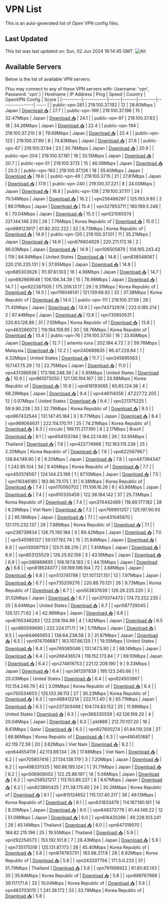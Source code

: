 # VPN List

This is an auto-generated list of Open VPN config files.

## Last Updated

This list was last updated on: Sun, 02 Jun 2024 19:14:45 GMT.
![Alt](https://repobeats.axiom.co/api/embed/186b98318ef1479477931607c1ad7d823f12451f.svg "Repobeats analytics image")

## Available Servers

Below is the list of available VPN servers:

(You may connect to any of these VPN servers with: Username: 'vpn', Password: 'vpn'.)
| Hostname | IP Address | Ping | Speed | Country | OpenVPN Config | Score |
|----------|------------|------|-------|---------|----------------| ----- |
| public-vpn-261 | 219.100.37.192 | 12 | 28.60Mbps | Japan | [Download 📥](./configs/server_0_JP.ovpn) | 27.7 |
| public-vpn-199 | 219.100.37.196 | 15 | 32.47Mbps | Japan | [Download 📥](./configs/server_1_JP.ovpn) | 24.1 |
| public-vpn-97 | 219.100.37.83 | 18 | 34.26Mbps | Japan | [Download 📥](./configs/server_2_JP.ovpn) | 22.4 |
| public-vpn-194 | 219.100.37.210 | 9 | 79.69Mbps | Japan | [Download 📥](./configs/server_3_JP.ovpn) | 22.4 |
| public-vpn-123 | 219.100.37.89 | 8 | 74.83Mbps | Japan | [Download 📥](./configs/server_4_JP.ovpn) | 21.6 |
| public-vpn-67 | 219.100.37.84 | 23 | 30.78Mbps | Japan | [Download 📥](./configs/server_5_JP.ovpn) | 20.9 |
| public-vpn-204 | 219.100.37.181 | 18 | 33.15Mbps | Japan | [Download 📥](./configs/server_6_JP.ovpn) | 20.7 |
| public-vpn-51 | 219.100.37.13 | 15 | 46.09Mbps | Japan | [Download 📥](./configs/server_7_JP.ovpn) | 20.3 |
| public-vpn-163 | 219.100.37.126 | 18 | 55.60Mbps | Japan | [Download 📥](./configs/server_8_JP.ovpn) | 19.6 |
| public-vpn-49 | 219.100.37.15 | 21 | 27.81Mbps | Japan | [Download 📥](./configs/server_9_JP.ovpn) | 17.8 |
| public-vpn-240 | 219.100.37.221 | 8 | 24.00Mbps | Japan | [Download 📥](./configs/server_10_JP.ovpn) | 16.8 |
| public-vpn-138 | 219.100.37.117 | 24 | 70.54Mbps | Japan | [Download 📥](./configs/server_11_JP.ovpn) | 16.2 |
| vpn256486297 | 125.193.9.85 | 2 | 86.01Mbps | Japan | [Download 📥](./configs/server_12_JP.ovpn) | 15.4 |
| vpn327953711 | 180.199.5.248 | 6 | 70.04Mbps | Japan | [Download 📥](./configs/server_13_JP.ovpn) | 15.3 |
| vpn521065574 | 221.144.146.230 | 28 | 7.76Mbps | Korea Republic of | [Download 📥](./configs/server_14_KR.ovpn) | 15.0 |
| vpn989123917 | 61.80.202.222 | 32 | 6.73Mbps | Korea Republic of | [Download 📥](./configs/server_15_KR.ovpn) | 14.9 |
| public-vpn-120 | 219.100.37.101 | 11 | 35.21Mbps | Japan | [Download 📥](./configs/server_16_JP.ovpn) | 14.9 |
| vpn676604929 | 220.211.172.18 | 2 | 86.03Mbps | Japan | [Download 📥](./configs/server_17_JP.ovpn) | 14.9 |
| vpn106505879 | 108.165.243.42 | 119 | 84.94Mbps | United States | [Download 📥](./configs/server_18_US.ovpn) | 14.8 |
| vpn836548067 | 220.210.235.131 | 9 | 37.95Mbps | Japan | [Download 📥](./configs/server_19_JP.ovpn) | 14.8 |
| vpn685303626 | 111.97.61.103 | 16 | 4.98Mbps | Japan | [Download 📥](./configs/server_20_JP.ovpn) | 14.7 |
| vpn682669648 | 106.156.34.39 | 15 | 78.98Mbps | Japan | [Download 📥](./configs/server_21_JP.ovpn) | 14.7 |
| vpn922387505 | 175.209.13.17 | 29 | 9.31Mbps | Korea Republic of | [Download 📥](./configs/server_22_KR.ovpn) | 14.5 |
| vpn116046141 | 121.139.68.92 | 32 | 37.38Mbps | Korea Republic of | [Download 📥](./configs/server_23_KR.ovpn) | 14.0 |
| public-vpn-111 | 219.100.37.59 | 28 | 71.45Mbps | Japan | [Download 📥](./configs/server_24_JP.ovpn) | 13.9 |
| vpn743732974 | 222.0.185.214 | 2 | 87.44Mbps | Japan | [Download 📥](./configs/server_25_JP.ovpn) | 13.8 |
| vpn730650531 | 220.83.128.89 | 31 | 7.55Mbps | Korea Republic of | [Download 📥](./configs/server_26_KR.ovpn) | 13.8 |
| vpn463286072 | 119.194.159.95 | 30 | 38.76Mbps | Korea Republic of | [Download 📥](./configs/server_27_KR.ovpn) | 13.4 |
| public-vpn-76 | 219.100.37.50 | 16 | 33.85Mbps | Japan | [Download 📥](./configs/server_28_JP.ovpn) | 12.7 |
| artemis-luna | 202.184.4.72 | 3 | 59.76Mbps | Malaysia | [Download 📥](./configs/server_29_MY.ovpn) | 12.2 |
| vpn240689835 | 96.47.229.84 | 1 | 4.32Mbps | United States | [Download 📥](./configs/server_30_US.ovpn) | 11.7 |
| vpn345695563 | 157.147.75.29 | 13 | 22.75Mbps | Japan | [Download 📥](./configs/server_31_JP.ovpn) | 11.0 |
| vpn431396938 | 173.198.248.39 | 4 | 5.95Mbps | United States | [Download 📥](./configs/server_32_US.ovpn) | 10.9 |
| vpn861073050 | 121.135.194.167 | 30 | 33.98Mbps | Korea Republic of | [Download 📥](./configs/server_33_KR.ovpn) | 10.9 |
| vpn616193065 | 60.65.124.36 | 4 | 68.29Mbps | Japan | [Download 📥](./configs/server_34_JP.ovpn) | 9.4 |
| vpn446114056 | 47.227.72.205 | 12 | 0.07Mbps | United States | [Download 📥](./configs/server_35_US.ovpn) | 9.4 |
| vpn221375225 | 59.9.90.238 | 33 | 32.79Mbps | Korea Republic of | [Download 📥](./configs/server_36_KR.ovpn) | 9.3 |
| vpn967432544 | 131.147.45.184 | 3 | 9.77Mbps | Japan | [Download 📥](./configs/server_37_JP.ovpn) | 8.4 |
| vpn969064631 | 222.114.170.111 | 25 | 74.21Mbps | Korea Republic of | [Download 📥](./configs/server_38_KR.ovpn) | 8.3 |
| circulo | 189.111.217.190 | 8 | 2.17Mbps | Brazil | [Download 📥](./configs/server_39_BR.ovpn) | 8.1 |
| vpn654153746 | 184.22.14.65 | 26 | 33.95Mbps | Thailand | [Download 📥](./configs/server_40_TH.ovpn) | 7.8 |
| vpn422774968 | 112.163.115.238 | 25 | 2.20Mbps | Korea Republic of | [Download 📥](./configs/server_41_KR.ovpn) | 7.8 |
| vpn622567967 | 138.64.149.90 | 6 | 9.20Mbps | Japan | [Download 📥](./configs/server_42_JP.ovpn) | 7.8 |
| vpn447394347 | 1.242.65.104 | 34 | 9.40Mbps | Korea Republic of | [Download 📥](./configs/server_43_KR.ovpn) | 7.7 |
| vpn450574567 | 124.144.23.199 | 1 | 87.10Mbps | Japan | [Download 📥](./configs/server_44_JP.ovpn) | 7.5 |
| vpn116346180 | 183.96.70.175 | 31 | 6.38Mbps | Korea Republic of | [Download 📥](./configs/server_45_KR.ovpn) | 7.4 |
| vpn170060702 | 111.106.16.26 | 6 | 43.86Mbps | Japan | [Download 📥](./configs/server_46_JP.ovpn) | 7.4 |
| vpn910330456 | 122.38.184.142 | 37 | 25.73Mbps | Korea Republic of | [Download 📥](./configs/server_47_KR.ovpn) | 7.4 |
| vpn374442489 | 118.69.177.182 | 28 | 6.29Mbps | Viet Nam | [Download 📥](./configs/server_48_VN.ovpn) | 7.2 |
| vpn769901257 | 125.197.90.93 | 2 | 85.16Mbps | Japan | [Download 📥](./configs/server_49_JP.ovpn) | 7.1 |
| vpn431045870 | 121.170.232.137 | 29 | 7.88Mbps | Korea Republic of | [Download 📥](./configs/server_50_KR.ovpn) | 7.1 |
| vpn236738834 | 126.75.190.184 | 3 | 89.42Mbps | Japan | [Download 📥](./configs/server_51_JP.ovpn) | 7.0 |
| vpn545585127 | 59.137.192.74 | 15 | 31.84Mbps | Japan | [Download 📥](./configs/server_52_JP.ovpn) | 6.9 |
| vpn130097153 | 125.11.98.219 | 21 | 7.40Mbps | Japan | [Download 📥](./configs/server_53_JP.ovpn) | 6.9 |
| vpn853125529 | 126.25.92.156 | 3 | 43.19Mbps | Japan | [Download 📥](./configs/server_54_JP.ovpn) | 6.9 |
| vpn366868695 | 106.167.8.183 | 5 | 44.15Mbps | Japan | [Download 📥](./configs/server_55_JP.ovpn) | 6.8 |
| vpn818624077 | 59.169.196.164 | 72 | 3.68Mbps | Japan | [Download 📥](./configs/server_56_JP.ovpn) | 6.8 |
| vpn513741798 | 121.107.121.151 | 12 | 7.97Mbps | Japan | [Download 📥](./configs/server_57_JP.ovpn) | 6.7 |
| vpn735209276 | 220.89.70.121 | 26 | 8.73Mbps | Korea Republic of | [Download 📥](./configs/server_58_KR.ovpn) | 6.7 |
| vpn563837639 | 126.26.225.220 | 3 | 31.52Mbps | Japan | [Download 📥](./configs/server_59_JP.ovpn) | 6.7 |
| vpn370374473 | 174.73.252.235 | 25 | 6.64Mbps | United States | [Download 📥](./configs/server_60_US.ovpn) | 6.7 |
| vpn587729045 | 126.121.71.62 | 4 | 42.96Mbps | Japan | [Download 📥](./configs/server_61_JP.ovpn) | 6.6 |
| vpn8765346283 | 122.208.194.99 | 4 | 1.82Mbps | Japan | [Download 📥](./configs/server_62_JP.ovpn) | 6.5 |
| vpn660599690 | 222.224.171.11 | 14 | 5.11Mbps | Japan | [Download 📥](./configs/server_63_JP.ovpn) | 6.5 |
| vpn644665653 | 138.64.238.58 | 3 | 31.87Mbps | Japan | [Download 📥](./configs/server_64_JP.ovpn) | 6.5 |
| vpn974706687 | 163.107.86.125 | 1 | 19.55Mbps | United States | [Download 📥](./configs/server_65_US.ovpn) | 6.4 |
| vpn769385046 | 131.147.5.90 | 2 | 68.14Mbps | Japan | [Download 📥](./configs/server_66_JP.ovpn) | 6.4 |
| vpn266436574 | 118.152.173.84 | 7 | 69.10Mbps | Japan | [Download 📥](./configs/server_67_JP.ovpn) | 6.4 |
| vpn274818753 | 221.12.209.190 | 9 | 9.33Mbps | Japan | [Download 📥](./configs/server_68_JP.ovpn) | 6.4 |
| vpn361297839 | 195.123.240.66 | 1 | 20.03Mbps | United States | [Download 📥](./configs/server_69_US.ovpn) | 6.4 |
| vpn824503967 | 112.154.246.79 | 42 | 3.09Mbps | Korea Republic of | [Download 📥](./configs/server_70_KR.ovpn) | 6.4 |
| vpn750534603 | 125.133.38.113 | 27 | 36.23Mbps | Korea Republic of | [Download 📥](./configs/server_71_KR.ovpn) | 6.3 |
| vpn488412214 | 222.11.1.40 | 8 | 65.71Mbps | Japan | [Download 📥](./configs/server_72_JP.ovpn) | 6.3 |
| vpn237303498 | 104.174.83.152 | 25 | 11.98Mbps | United States | [Download 📥](./configs/server_73_US.ovpn) | 6.3 |
| vpn366330559 | 42.126.199.20 | 4 | 20.04Mbps | Japan | [Download 📥](./configs/server_74_JP.ovpn) | 6.3 |
| pkt888 | 212.70.107.20 | 16 | 8.63Mbps | Qatar | [Download 📥](./configs/server_75_QA.ovpn) | 6.3 |
| vpn627600274 | 61.84.119.208 | 27 | 66.86Mbps | Korea Republic of | [Download 📥](./configs/server_76_KR.ovpn) | 6.3 |
| vpn490451687 | 42.119.72.59 | 20 | 3.62Mbps | Viet Nam | [Download 📥](./configs/server_77_VN.ovpn) | 6.2 |
| vpn644554119 | 42.113.89.134 | 26 | 17.88Mbps | Viet Nam | [Download 📥](./configs/server_78_VN.ovpn) | 6.2 |
| vpn705807416 | 27.134.138.179 | 3 | 7.20Mbps | Japan | [Download 📥](./configs/server_79_JP.ovpn) | 6.2 |
| vpn498331325 | 160.86.195.124 | 1 | 31.71Mbps | Japan | [Download 📥](./configs/server_80_JP.ovpn) | 6.2 |
| vpn506908002 | 122.25.86.197 | 14 | 5.06Mbps | Japan | [Download 📥](./configs/server_81_JP.ovpn) | 6.2 |
| vpn258521217 | 113.153.86.227 | 8 | 8.67Mbps | Japan | [Download 📥](./configs/server_82_JP.ovpn) | 6.2 |
| vpn823860425 | 211.38.175.60 | 24 | 30.26Mbps | Korea Republic of | [Download 📥](./configs/server_83_KR.ovpn) | 6.1 |
| vpn815124652 | 115.137.40.217 | 36 | 49.13Mbps | Korea Republic of | [Download 📥](./configs/server_84_KR.ovpn) | 6.1 |
| vpn831833479 | 114.187.190.161 | 14 | 8.20Mbps | Japan | [Download 📥](./configs/server_85_JP.ovpn) | 6.0 |
| vpn848372779 | 61.44.149.22 | 12 | 51.08Mbps | Japan | [Download 📥](./configs/server_86_JP.ovpn) | 6.0 |
| vpn616420266 | 49.228.103.241 | 26 | 45.14Mbps | Thailand | [Download 📥](./configs/server_87_TH.ovpn) | 6.0 |
| vpn647319070 | 184.82.215.196 | 25 | 19.55Mbps | Thailand | [Download 📥](./configs/server_88_TH.ovpn) | 5.9 |
| vpn292254573 | 153.192.101.8 | 7 | 28.43Mbps | Japan | [Download 📥](./configs/server_89_JP.ovpn) | 5.9 |
| vpn735175318 | 125.131.87.173 | 28 | 45.40Mbps | Korea Republic of | [Download 📥](./configs/server_90_KR.ovpn) | 5.8 |
| vpn874783731 | 183.98.217.8 | 28 | 8.92Mbps | Korea Republic of | [Download 📥](./configs/server_91_KR.ovpn) | 5.8 |
| vpn243207756 | 171.5.0.233 | 31 | 51.79Mbps | Thailand | [Download 📥](./configs/server_92_TH.ovpn) | 5.8 |
| vpn791998922 | 61.80.83.143 | 35 | 35.64Mbps | Korea Republic of | [Download 📥](./configs/server_93_KR.ovpn) | 5.8 |
| vpn888767968 | 39.117.171.6 | 33 | 10.04Mbps | Korea Republic of | [Download 📥](./configs/server_94_KR.ovpn) | 5.8 |
| vpn483703015 | 1.241.38.172 | 33 | 33.79Mbps | Korea Republic of | [Download 📥](./configs/server_95_KR.ovpn) | 5.8 |
